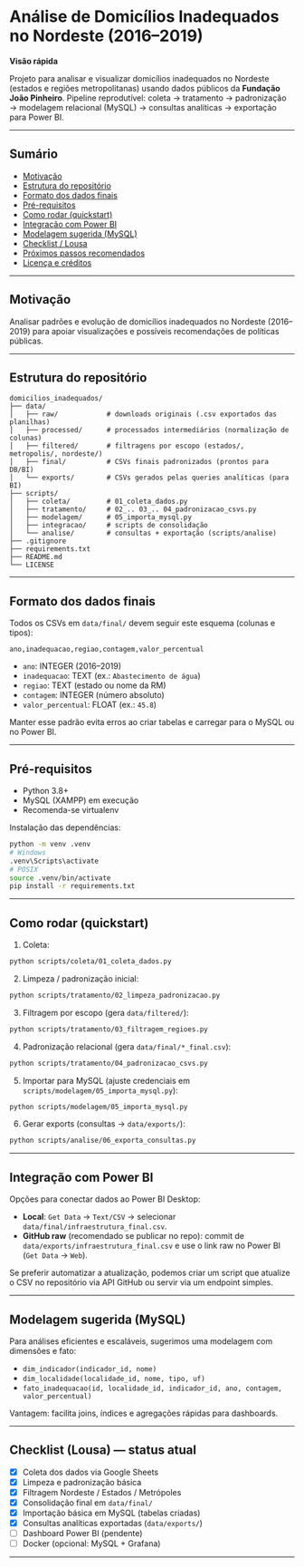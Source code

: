 # Análise de Domicílios Inadequados no Nordeste (2016–2019)

**Visão rápida**

Projeto para analisar e visualizar domicílios inadequados no Nordeste (estados e regiões metropolitanas) usando dados públicos da **Fundação João Pinheiro**. Pipeline reprodutível: coleta → tratamento → padronização → modelagem relacional (MySQL) → consultas analíticas → exportação para Power BI.

---

## Sumário

* [Motivação](#motivação)
* [Estrutura do repositório](#estrutura-do-repositório)
* [Formato dos dados finais](#formato-dos-dados-finais)
* [Pré-requisitos](#pré-requisitos)
* [Como rodar (quickstart)](#como-rodar-quickstart)
* [Integração com Power BI](#integração-com-power-bi)
* [Modelagem sugerida (MySQL)](#modelagem-sugerida-mysql)
* [Checklist / Lousa](#checklist--lousa)
* [Próximos passos recomendados](#próximos-passos-recomendados)
* [Licença e créditos](#licença-e-créditos)

---

## Motivação

Analisar padrões e evolução de domicílios inadequados no Nordeste (2016–2019) para apoiar visualizações e possíveis recomendações de políticas públicas.

---

## Estrutura do repositório

```
domicilios_inadequados/
├── data/
│   ├── raw/            # downloads originais (.csv exportados das planilhas)
│   ├── processed/      # processados intermediários (normalização de colunas)
│   ├── filtered/       # filtragens por escopo (estados/, metropolis/, nordeste/)
│   ├── final/          # CSVs finais padronizados (prontos para DB/BI)
│   └── exports/        # CSVs gerados pelas queries analíticas (para BI)
├── scripts/
│   ├── coleta/         # 01_coleta_dados.py
│   ├── tratamento/     # 02_.. 03_.. 04_padronizacao_csvs.py
│   ├── modelagem/      # 05_importa_mysql.py
│   ├── integracao/     # scripts de consolidação
│   └── analise/        # consultas + exportação (scripts/analise)
├── .gitignore
├── requirements.txt
├── README.md
└── LICENSE
```

---

## Formato dos dados finais

Todos os CSVs em `data/final/` devem seguir este esquema (colunas e tipos):

```
ano,inadequacao,regiao,contagem,valor_percentual
```

* `ano`: INTEGER (2016–2019)
* `inadequacao`: TEXT (ex.: `Abastecimento de água`)
* `regiao`: TEXT (estado ou nome da RM)
* `contagem`: INTEGER (número absoluto)
* `valor_percentual`: FLOAT (ex.: `45.8`)

Manter esse padrão evita erros ao criar tabelas e carregar para o MySQL ou no Power BI.

---

## Pré-requisitos

* Python 3.8+
* MySQL (XAMPP) em execução
* Recomenda-se virtualenv

Instalação das dependências:

```bash
python -m venv .venv
# Windows
.venv\Scripts\activate
# POSIX
source .venv/bin/activate
pip install -r requirements.txt
```

---

## Como rodar (quickstart)

1. Coleta:

```bash
python scripts/coleta/01_coleta_dados.py
```

2. Limpeza / padronização inicial:

```bash
python scripts/tratamento/02_limpeza_padronizacao.py
```

3. Filtragem por escopo (gera `data/filtered/`):

```bash
python scripts/tratamento/03_filtragem_regioes.py
```

4. Padronização relacional (gera `data/final/*_final.csv`):

```bash
python scripts/tratamento/04_padronizacao_csvs.py
```

5. Importar para MySQL (ajuste credenciais em `scripts/modelagem/05_importa_mysql.py`):

```bash
python scripts/modelagem/05_importa_mysql.py
```

6. Gerar exports (consultas → `data/exports/`):

```bash
python scripts/analise/06_exporta_consultas.py
```

---

## Integração com Power BI

Opções para conectar dados ao Power BI Desktop:

* **Local**: `Get Data` → `Text/CSV` → selecionar `data/final/infraestrutura_final.csv`.
* **GitHub raw** (recomendado se publicar no repo): commit de `data/exports/infraestrutura_final.csv` e use o link raw no Power BI (`Get Data` → `Web`).

Se preferir automatizar a atualização, podemos criar um script que atualize o CSV no repositório via API GitHub ou servir via um endpoint simples.

---

## Modelagem sugerida (MySQL)

Para análises eficientes e escaláveis, sugerimos uma modelagem com dimensões e fato:

* `dim_indicador(indicador_id, nome)`
* `dim_localidade(localidade_id, nome, tipo, uf)`
* `fato_inadequacao(id, localidade_id, indicador_id, ano, contagem, valor_percentual)`

Vantagem: facilita joins, índices e agregações rápidas para dashboards.

---

## Checklist (Lousa) — status atual

* [x] Coleta dos dados via Google Sheets
* [x] Limpeza e padronização básica
* [x] Filtragem Nordeste / Estados / Metrópoles
* [x] Consolidação final em `data/final/`
* [x] Importação básica em MySQL (tabelas criadas)
* [x] Consultas analíticas exportadas (`data/exports/`)
* [ ] Dashboard Power BI (pendente)
* [ ] Docker (opcional: MySQL + Grafana)

---